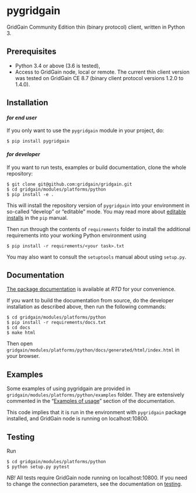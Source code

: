 # pygridgain
GridGain Community Edition thin (binary protocol) client, written in Python 3.

## Prerequisites

- Python 3.4 or above (3.6 is tested),
- Access to GridGain node, local or remote. The current thin client
  version was tested on GridGain CE 8.7 (binary client protocol versions
  1.2.0 to 1.4.0).

## Installation

#### *for end user*
If you only want to use the `pygridgain` module in your project, do:
```
$ pip install pygridgain
```

#### *for developer*
If you want to run tests, examples or build documentation, clone
the whole repository:
```
$ git clone git@github.com:gridgain/gridgain.git
$ cd gridgain/modules/platforms/python
$ pip install -e .
```

This will install the repository version of `pygridgain` into your environment
in so-called “develop” or “editable” mode. You may read more about
[editable installs](https://pip.pypa.io/en/stable/reference/pip_install/#editable-installs)
in the `pip` manual.

Then run through the contents of `requirements` folder to install
the additional requirements into your working Python environment using
```
$ pip install -r requirements/<your task>.txt
```

You may also want to consult the `setuptools` manual about using `setup.py`.

## Documentation
[The package documentation](https://pygridgain.readthedocs.io) is available
at *RTD* for your convenience.

If you want to build the documentation from source, do the developer
installation as described above, then run the following commands:
```
$ cd gridgain/modules/platforms/python
$ pip install -r requirements/docs.txt
$ cd docs
$ make html
```

Then open `gridgain/modules/platforms/python/docs/generated/html/index.html`
in your browser.

## Examples
Some examples of using pygridgain are provided in
`gridgain/modules/platforms/python/examples` folder. They are extensively
commented in the
“[Examples of usage](https://pygridgain.readthedocs.io/en/latest/examples.html)”
section of the documentation.

This code implies that it is run in the environment with `pygridgain` package
installed, and GridGain node is running on localhost:10800.

## Testing
Run
```
$ cd gridgain/modules/platforms/python
$ python setup.py pytest
```

*NB!* All tests require GridGain node running on localhost:10800.
If you need to change the connection parameters, see the documentation on
[testing](https://pygridgain.readthedocs.io/en/latest/readme.html#testing).
